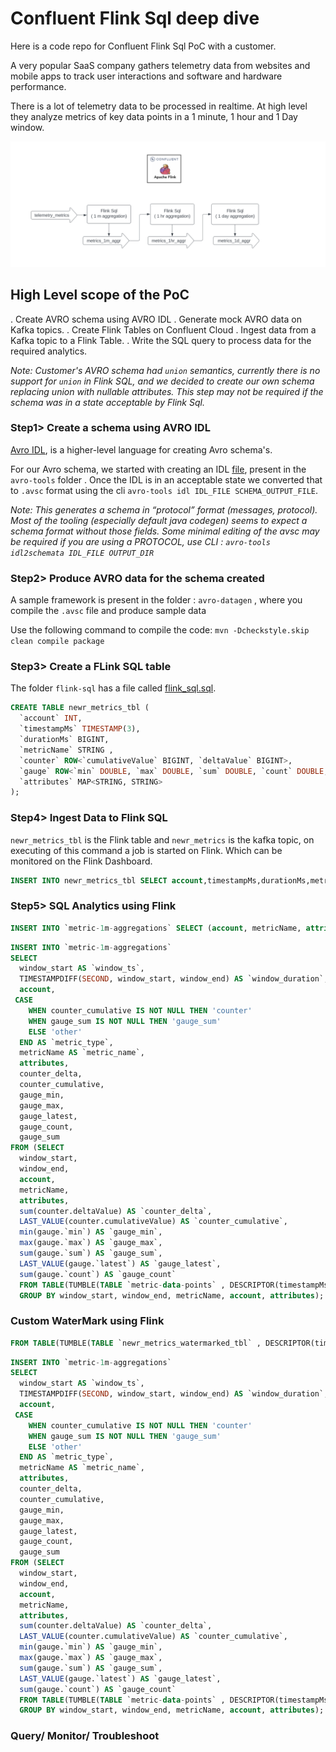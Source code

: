 # Confluent Flink Sql deep dive
Here is a code repo for Confluent Flink Sql PoC with a customer. 

A very popular SaaS company gathers telemetry data from websites and mobile apps to track user interactions and software and hardware performance. 

There is a lot of telemetry data to be processed in realtime. At high level they analyze metrics of key data points in a 1 minute, 1 hour and 1 Day window.


![alt text](https://github.com/bjaggi/flink-deep-dive/blob/main/image/flink-poc.png)


## High Level scope of the PoC 

. Create AVRO schema using AVRO IDL
. Generate mock AVRO data on Kafka topics.
. Create Flink Tables on Confluent Cloud
. Ingest data from a Kafka topic to a Flink Table.
. Write the SQL query to process data for the required analytics.


*Note: Customer's AVRO schema had `union` semantics, currently there is no support for `union` in Flink SQL, and we decided to create our own schema replacing union with nullable attributes. This step may not be required if the schema was in a state acceptable by Flink Sql.*

### Step1> Create a schema using AVRO IDL

[Avro IDL](https://avro.apache.org/docs/1.11.1/idl-language), is a higher-level language for creating Avro schema's.



For our Avro schema, we started with creating an IDL [file](https://github.com/bjaggi/flink-deep-dive/blob/main/avro-tools/metrics_avro.idl), present in the `avro-tools` folder . Once the IDL is in an acceptable state we converted that to `.avsc` format using the cli    `avro-tools idl IDL_FILE SCHEMA_OUTPUT_FILE`. 


*Note: This generates a schema in “protocol” format (messages, protocol).
Most of the tooling (especially default java codegen) seems to expect a schema format without those fields. Some minimal editing of the avsc may be required if you are using a PROTOCOL, use CLI : `avro-tools idl2schemata IDL_FILE OUTPUT_DIR`*




### Step2> Produce AVRO data for the schema created

A sample framework is present in the folder : `avro-datagen` , where you compile the `.avsc` file and produce sample data 

Use the following command to compile the code: 
`mvn -Dcheckstyle.skip clean compile package`


### Step3> Create a FLink SQL table

The folder `flink-sql` has a file called [flink_sql.sql](https://github.com/bjaggi/flink-deep-dive/blob/main/flink-sql/flink_sql.sql).

~~~sql
CREATE TABLE newr_metrics_tbl (
  `account` INT,
  `timestampMs` TIMESTAMP(3),
  `durationMs` BIGINT,
  `metricName` STRING ,
  `counter` ROW<`cumulativeValue` BIGINT, `deltaValue` BIGINT>,
  `gauge` ROW<`min` DOUBLE, `max` DOUBLE, `sum` DOUBLE, `count` DOUBLE, `latest` DOUBLE>,
  `attributes` MAP<STRING, STRING>      
);
~~~


### Step4> Ingest Data to Flink SQL

`newr_metrics_tbl` is the Flink table and `newr_metrics` is the kafka topic, on executing of this command a job is started on Flink. Which can be monitored on the Flink Dashboard. 

~~~sql
INSERT INTO newr_metrics_tbl SELECT account,timestampMs,durationMs,metricName,counter, gauge, attributes  from newr_metrics;
~~~

### Step5> SQL Analytics using Flink
~~~sql
INSERT INTO `metric-1m-aggregations` SELECT (account, metricName, attributes) AS `identity`,  sum(counter.deltaValue) AS `counter_deltaValue`, sum(gauge.`sum`) AS`gauge_sum`  from TABLE(TUMBLE(TABLE `metric-data-points` , DESCRIPTOR($rowtime), INTERVAL '1' MINUTES)) group by metricName, account, attributes;
~~~




~~~sql
INSERT INTO `metric-1m-aggregations`
SELECT
  window_start AS `window_ts`,
  TIMESTAMPDIFF(SECOND, window_start, window_end) AS `window_duration`,
  account,
 CASE
    WHEN counter_cumulative IS NOT NULL THEN 'counter'
    WHEN gauge_sum IS NOT NULL THEN 'gauge_sum'
    ELSE 'other'
  END AS `metric_type`,
  metricName AS `metric_name`,
  attributes,
  counter_delta,
  counter_cumulative,
  gauge_min,
  gauge_max,
  gauge_latest,
  gauge_count,
  gauge_sum
FROM (SELECT
  window_start,
  window_end,
  account,
  metricName,
  attributes,
  sum(counter.deltaValue) AS `counter_delta`,
  LAST_VALUE(counter.cumulativeValue) AS `counter_cumulative`,
  min(gauge.`min`) AS `gauge_min`,
  max(gauge.`max`) AS `gauge_max`,
  sum(gauge.`sum`) AS `gauge_sum`,
  LAST_VALUE(gauge.`latest`) AS `gauge_latest`,
  sum(gauge.`count`) AS `gauge_count`
  FROM TABLE(TUMBLE(TABLE `metric-data-points` , DESCRIPTOR(timestampMs), INTERVAL '1' MINUTES))
  GROUP BY window_start, window_end, metricName, account, attributes);
~~~

### Custom WaterMark using Flink

~~~sql
FROM TABLE(TUMBLE(TABLE `newr_metrics_watermarked_tbl` , DESCRIPTOR(timestampMs), INTERVAL '1' MINUTES))
~~~

~~~sql
INSERT INTO `metric-1m-aggregations`
SELECT
  window_start AS `window_ts`,
  TIMESTAMPDIFF(SECOND, window_start, window_end) AS `window_duration`,
  account,
 CASE
    WHEN counter_cumulative IS NOT NULL THEN 'counter'
    WHEN gauge_sum IS NOT NULL THEN 'gauge_sum'
    ELSE 'other'
  END AS `metric_type`,
  metricName AS `metric_name`,
  attributes,
  counter_delta,
  counter_cumulative,
  gauge_min,
  gauge_max,
  gauge_latest,
  gauge_count,
  gauge_sum
FROM (SELECT
  window_start,
  window_end,
  account,
  metricName,
  attributes,
  sum(counter.deltaValue) AS `counter_delta`,
  LAST_VALUE(counter.cumulativeValue) AS `counter_cumulative`,
  min(gauge.`min`) AS `gauge_min`,
  max(gauge.`max`) AS `gauge_max`,
  sum(gauge.`sum`) AS `gauge_sum`,
  LAST_VALUE(gauge.`latest`) AS `gauge_latest`,
  sum(gauge.`count`) AS `gauge_count`
  FROM TABLE(TUMBLE(TABLE `metric-data-points` , DESCRIPTOR(timestampMs), INTERVAL '1' MINUTES))
  GROUP BY window_start, window_end, metricName, account, attributes);
~~~


### Query/ Monitor/ Troubleshoot



